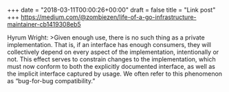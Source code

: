 +++
date = "2018-03-11T00:00:26+00:00"
draft = false
title = "Link post"
+++
https://medium.com/@zombiezen/life-of-a-go-infrastructure-maintainer-cb1419308eb5

Hyrum Wright: >Given enough use, there is no such thing as a private implementation. That is, if an interface has enough consumers, they will collectively depend on every aspect of the implementation, intentionally or not. This effect serves to constrain changes to the implementation, which must now conform to both the explicitly documented interface, as well as the implicit interface captured by usage. We often refer to this phenomenon as “bug-for-bug compatibility.”
